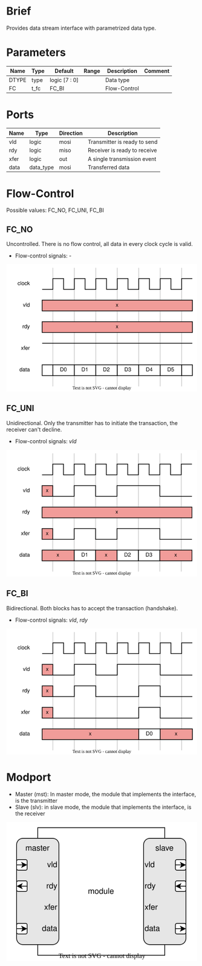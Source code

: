 # Brief
Provides data stream interface with parametrized data type.
# Parameters
| Name  | Type | Default       | Range | Description  | Comment |
| ----- | ---- | ------------- | ----- | ------------ | ------- |
| DTYPE | type | logic [7 : 0] |       | Data type    |         |
| FC    | t_fc | FC_BI         |       | Flow-Control |         |
# Ports
| Name | Type      | Direction | Description                  |
| ---- | --------- | --------- | ---------------------------- |
| vld  | logic     | mosi      | Transmitter is ready to send |
| rdy  | logic     | miso      | Receiver is ready to receive |
| xfer | logic     | out       | A single transmission event  |
| data | data_type | mosi      | Transferred data             |
# Flow-Control
Possible values: FC_NO, FC_UNI, FC_BI
## FC_NO
Uncontrolled. There is no flow control, all data in every clock cycle is valid.
- Flow-control signals: -

![alt text](draw/ds_if/wf_no.drawio.svg)
## FC_UNI
Unidirectional. Only the transmitter has to initiate the transaction, the receiver can't decline.
- Flow-control signals: *vld*

![alt text](draw/ds_if/wf_uni.drawio.svg)
## FC_BI
Bidirectional. Both blocks has to accept the transaction (handshake).
- Flow-control signals: *vld*, *rdy*

![alt text](draw/ds_if/wf_bi.drawio.svg)
# Modport
- Master (mst): In master mode, the module that implements the interface, is the transmitter
- Slave (slv): in slave mode, the module that implements the interface, is the receiver

![alt text](draw/ds_if/bd_modport.drawio.svg)